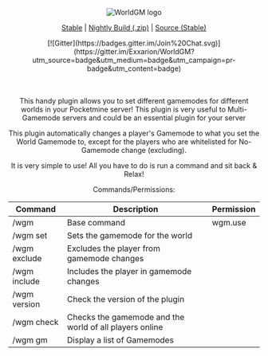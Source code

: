 <p align="center"> <img src="http://i1279.photobucket.com/albums/y523/textcraft/Mar%202015%20-%201/db3512f64aadd5bf2a5ff189ed6dbea3a8e50bf117000be50c51eeab785ea68c5568b351287813f380008ed3f48617b6b32320f7c2983f813887e35d312ca17c4fbd7d4ab594_zps198b2c53.png" border="0" alt="WorldGM logo" title="WorldGM logo">

<p align="center"> <a class="callToAction" href="https://github.com/Exxarion/WorldGM/releases/download/v5.0/WorldGM_v5.phar"><span>Stable</span></a> | <a class="callToAction" href="https://github.com/Exxarion/WorldGM/archive/master.zip"><span>Nightly Build (.zip)</span></a> | <a class="callToAction" href="https://github.com/Exxarion/WorldGM/archive/v5.0.zip"><span>Source (Stable)</span></a>

</br>
<p align="center">[![Gitter](https://badges.gitter.im/Join%20Chat.svg)](https://gitter.im/Exxarion/WorldGM?utm_source=badge&utm_medium=badge&utm_campaign=pr-badge&utm_content=badge)
</br>
</br>
</br>



<p align="center">This handy plugin allows you to set different gamemodes for different worlds in your Pocketmine server! This plugin is very useful to Multi-Gamemode servers and could be an essential plugin for your server

<p align="center">This plugin automatically changes a player's Gamemode to what you set the World Gamemode to, except for the players who are whitelisted for No-Gamemode change (excluding).

<p align="center">It is very simple to use! All you have to do is run a command and sit back & Relax!
</br>



<p align="center">Commands/Permissions:

Command  | Description | Permission
------------- | ------------- | -------------
/wgm  | Base command | wgm.use
/wgm set <gamemode>  | Sets the gamemode for the world
/wgm exclude <player> | Excludes the player from gamemode changes
/wgm include <player> | Includes the player in gamemode changes
/wgm version | Check the version of the plugin
/wgm check | Checks the gamemode and the world of all players online
/wgm gm | Display a list of Gamemodes


